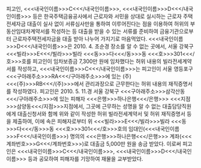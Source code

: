 피고인, <<<내국인이름>>>C<<</내국인이름>>>, <<<내국인이름>>>D<<</내국인이름>>> 등은 한국주택금융공사에서 근로자와 서민을 상대로 실시하는 근로자 주택 전세자금 대출이 실사 없이 서류심사만을 통하여 이루어진다는 점을 이용하여 허위의 부동산임대차계약서를 작성하는 등 대출을 받을 수 있는 서류를 준비하여 금융기관으로부터 근로자주택전세자금을 대출 받아 나누어 가지기로 마음먹었다.
<<<내국인이름>>>D<<</내국인이름>>>은 2010. 4. 초순경 장소를 알 수 없는 곳에서, 서울 강북구 <<<빌라>>>E<<</빌라>>>빌라 <<<동>>>다<<</동>>>동 <<<호>>>301<<</호>>>호를 피고인이 임차보증금 7,300만 원에 임차했다는 허위 내용의 빌라전세계약서를 작성하고, <<<내국인이름>>>C<<</내국인이름>>>는 피고인이 서울 영등포구 <<<구아래주소>>>RA<<</구아래주소>>>에 있는 (주)<<<(주)>>>RB<<</(주)>>>에서 관리과장으로 근무한다는 허위 내용의 재직증명서를 작성하였다.
피고인은 2010. 5. 11.경 서울 강북구 <<<구아래주소>>>삼각산동<<</구아래주소>>>에 있는 피해자 <<<은행>>>하나은행<<</은행>>> <<<지점>>>삼양동<<</지점>>>지점에서, 그곳에 근무하는 성명을 알 수 없는 대출담당직원에게 대출신청서와 함께 위와 같이 작성한 허위 빌라전세계약서 및 허위 재직증명서 등을 제출하여, 이에 속은 피해자로부터 위 <<<빌라>>>E<<</빌라>>>빌라 <<<동>>>다<<</동>>>동 <<<호>>>301<<</호>>>호의 임대인(<<<내국인이름>>>F<<</내국인이름>>>) 명의의 <<<은행>>>하나은행<<</은행>>> 계좌(<<<계좌번호>>>G<<</계좌번호>>>)로 대출금 5,000만 원을 송금 받았다.
이로써 피고인은 <<<내국인이름>>>C<<</내국인이름>>>, <<<내국인이름>>>D<<</내국인이름>>> 등과 공모하여 피해자를 기망하여 재물을 교부받았다.